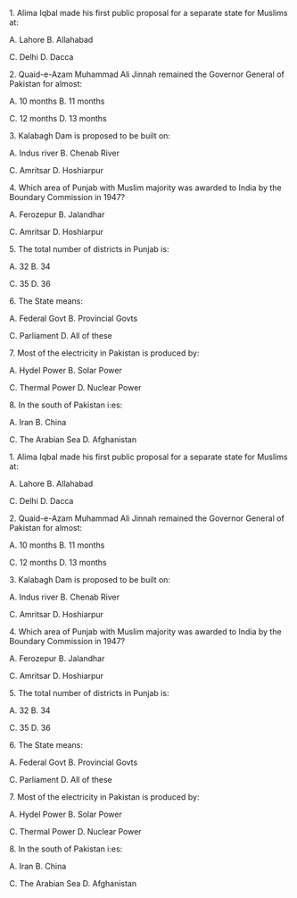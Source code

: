 <p>1. Alima Iqbal made his first public proposal for a separate state for Muslims at:</p>

<p>A. Lahore B. Allahabad</p>

<p>C. Delhi D. Dacca</p>

<p>2. Quaid-e-Azam Muhammad Ali Jinnah remained the Governor General of Pakistan for almost:</p>

<p>A. 10 months B. 11 months</p>

<p>C. 12 months D. 13 months</p>

<p>3. Kalabagh Dam is proposed to be built on:</p>

<p>A. Indus river B. Chenab River</p>

<p>C. Amritsar D. Hoshiarpur</p>

<p>4. Which area of Punjab with Muslim majority was awarded to India by the Boundary Commission in 1947?</p>

<p>A. Ferozepur B. Jalandhar</p>

<p>C. Amritsar D. Hoshiarpur</p>

<p>5. The total number of districts in Punjab is:</p>

<p>A. 32 B. 34</p>

<p>C. 35 D. 36</p>

<p>6. The State means:</p>

<p>A. Federal Govt B. Provincial Govts</p>

<p>C. Parliament D. All of these</p>

<p>7. Most of the electricity in Pakistan is produced by:</p>

<p>A. Hydel Power B. Solar Power</p>

<p>C. Thermal Power D. Nuclear Power</p>

<p>8. In the south of Pakistan i:es:</p>

<p>A. Iran B. China</p>

<p>C. The Arabian Sea D. Afghanistan</p>

<p>1. Alima Iqbal made his first public proposal for a separate state for Muslims at:</p>

<p>A. Lahore B. Allahabad</p>

<p>C. Delhi D. Dacca</p>

<p>2. Quaid-e-Azam Muhammad Ali Jinnah remained the Governor General of Pakistan for almost:</p>

<p>A. 10 months B. 11 months</p>

<p>C. 12 months D. 13 months</p>

<p>3. Kalabagh Dam is proposed to be built on:</p>

<p>A. Indus river B. Chenab River</p>

<p>C. Amritsar D. Hoshiarpur</p>

<p>4. Which area of Punjab with Muslim majority was awarded to India by the Boundary Commission in 1947?</p>

<p>A. Ferozepur B. Jalandhar</p>

<p>C. Amritsar D. Hoshiarpur</p>

<p>5. The total number of districts in Punjab is:</p>

<p>A. 32 B. 34</p>

<p>C. 35 D. 36</p>

<p>6. The State means:</p>

<p>A. Federal Govt B. Provincial Govts</p>

<p>C. Parliament D. All of these</p>

<p>7. Most of the electricity in Pakistan is produced by:</p>

<p>A. Hydel Power B. Solar Power</p>

<p>C. Thermal Power D. Nuclear Power</p>

<p>8. In the south of Pakistan i:es:</p>

<p>A. Iran B. China</p>

<p>C. The Arabian Sea D. Afghanistan</p>
